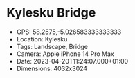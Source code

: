 # Kylesku Bridge

- GPS: 58.2575,-5.026583333333333
- Location: Kylesku
- Tags: Landscape, Bridge
- Camera: Apple iPhone 14 Pro Max
- Date: 2023-04-20T11:24:07.000+01:00
- Dimensions: 4032x3024

